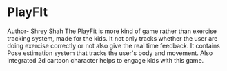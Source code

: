 # PlayFIt
Author- Shrey Shah
The PlayFit is more kind of game rather than exercise tracking system, made for the kids. It not only tracks whether the user are doing exercise correctly or not also give the real time feedback. It contains Pose estimation system that tracks the user's body and movement. Also integrated 2d cartoon character helps to engage kids with this game.
